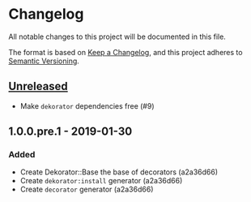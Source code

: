 # Changelog
All notable changes to this project will be documented in this file.

The format is based on [Keep a Changelog](https://keepachangelog.com/en/1.0.0/),
and this project adheres to [Semantic Versioning](https://semver.org/spec/v2.0.0.html).

## [Unreleased]
- Make `dekorator` dependencies free (#9)

## 1.0.0.pre.1 - 2019-01-30
### Added
- Create Dekorator::Base the base of decorators (a2a36d66)
- Create `dekorator:install` generator (a2a36d66)
- Create `decorator` generator (a2a36d66)

[Unreleased]: https://github.com/pantographe/dekorator/compare/v1.0.0.pre.1...HEAD
